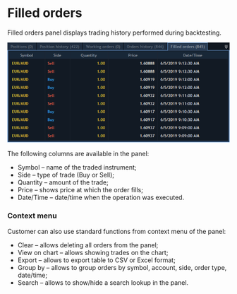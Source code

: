 # Filled orders

Filled orders panel displays trading history performed during backtesting.

![](../../.gitbook/assets/2%20%2824%29.png)

The following columns are available in the panel:

* Symbol – name of the traded instrument;
* Side – type of trade \(Buy or Sell\);
* Quantity – amount of the trade;
* Price – shows price at which the order fills;
* Date/Time – date/time when the operation was executed.

### **Context menu**

Customer can also use standard functions from context menu of the panel:

* Clear – allows deleting all orders from the panel;
* View on chart – allows showing trades on the chart;
* Export – allows to export table to CSV or Excel format;
* Group by – allows to group orders by symbol, account, side, order type, date/time;
* Search – allows to show/hide a search lookup in the panel.

